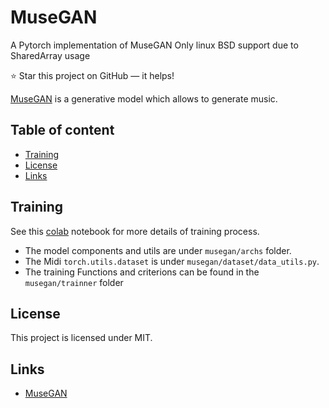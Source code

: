 MuseGAN
=========
A Pytorch implementation of MuseGAN
Only linux BSD support due to SharedArray usage

:star: Star this project on GitHub — it helps!

[MuseGAN](https://arxiv.org/abs/1709.06298) is a generative model which allows to
generate music.

## Table of content

- [Training](#train)
- [License](#license)
- [Links](#links)

## Training 

See this [colab](https://colab.research.google.com/drive/1NF2t1dvqxeblZfd7BL4Gfn4SW-xEzgGg?authuser=3#scrollTo=9bj_FWvAArPI)  notebook for more details of training process.
* The model components and utils are under `musegan/archs` folder.
* The Midi `torch.utils.dataset` is under `musegan/dataset/data_utils.py`.
* The training Functions and criterions can be found in the `musegan/trainner` folder




## License

This project is licensed under MIT.

## Links

* [MuseGAN](https://arxiv.org/abs/1709.06298)
